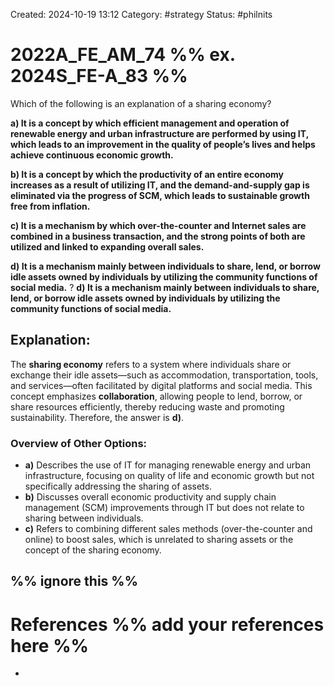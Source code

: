 Created: 2024-10-19 13:12
Category: #strategy 
Status: #philnits


# 2022A_FE_AM_74 %% ex. 2024S_FE-A_83 %%

Which of the following is an explanation of a sharing economy? 

**a) It is a concept by which efficient management and operation of renewable energy and urban infrastructure are performed by using IT, which leads to an improvement in the quality of people’s lives and helps achieve continuous economic growth.** 

**b) It is a concept by which the productivity of an entire economy increases as a result of utilizing IT, and the demand-and-supply gap is eliminated via the progress of SCM, which leads to sustainable growth free from inflation.** 

**c) It is a mechanism by which over-the-counter and Internet sales are combined in a business transaction, and the strong points of both are utilized and linked to expanding overall sales.** 

**d) It is a mechanism mainly between individuals to share, lend, or borrow idle assets owned by individuals by utilizing the community functions of social media.**
? 
**d) It is a mechanism mainly between individuals to share, lend, or borrow idle assets owned by individuals by utilizing the community functions of social media.**

## **Explanation:**

The **sharing economy** refers to a system where individuals share or exchange their idle assets—such as accommodation, transportation, tools, and services—often facilitated by digital platforms and social media. This concept emphasizes **collaboration**, allowing people to lend, borrow, or share resources efficiently, thereby reducing waste and promoting sustainability. Therefore, the answer is **d)**.

### Overview of Other Options:

- **a)** Describes the use of IT for managing renewable energy and urban infrastructure, focusing on quality of life and economic growth but not specifically addressing the sharing of assets.
- **b)** Discusses overall economic productivity and supply chain management (SCM) improvements through IT but does not relate to sharing between individuals.
- **c)** Refers to combining different sales methods (over-the-counter and online) to boost sales, which is unrelated to sharing assets or the concept of the sharing economy.



%% ignore this %%
---









# References %% add your references here %%
- 